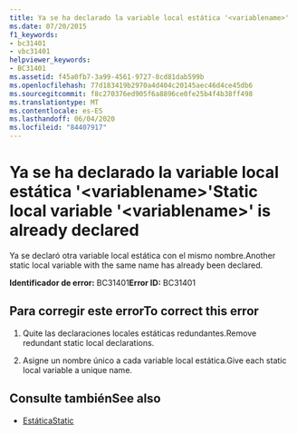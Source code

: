 ```yaml
---
title: Ya se ha declarado la variable local estática '<variablename>'
ms.date: 07/20/2015
f1_keywords:
- bc31401
- vbc31401
helpviewer_keywords:
- BC31401
ms.assetid: f45a0fb7-3a99-4561-9727-8cd81dab599b
ms.openlocfilehash: 77d183419b2970a4d404c20145aec46d4ce45db6
ms.sourcegitcommit: f8c270376ed905f6a8896ce0fe25b4f4b38ff498
ms.translationtype: MT
ms.contentlocale: es-ES
ms.lasthandoff: 06/04/2020
ms.locfileid: "84407917"
---
```

# <a name="static-local-variable-variablename-is-already-declared"></a><span data-ttu-id="0232c-102">Ya se ha declarado la variable local estática '\<variablename>'</span><span class="sxs-lookup"><span data-stu-id="0232c-102">Static local variable '\<variablename>' is already declared</span></span>
<span data-ttu-id="0232c-103">Ya se declaró otra variable local estática con el mismo nombre.</span><span class="sxs-lookup"><span data-stu-id="0232c-103">Another static local variable with the same name has already been declared.</span></span>  
  
 <span data-ttu-id="0232c-104">**Identificador de error:** BC31401</span><span class="sxs-lookup"><span data-stu-id="0232c-104">**Error ID:** BC31401</span></span>  
  
## <a name="to-correct-this-error"></a><span data-ttu-id="0232c-105">Para corregir este error</span><span class="sxs-lookup"><span data-stu-id="0232c-105">To correct this error</span></span>  
  
1. <span data-ttu-id="0232c-106">Quite las declaraciones locales estáticas redundantes.</span><span class="sxs-lookup"><span data-stu-id="0232c-106">Remove redundant static local declarations.</span></span>  
  
2. <span data-ttu-id="0232c-107">Asigne un nombre único a cada variable local estática.</span><span class="sxs-lookup"><span data-stu-id="0232c-107">Give each static local variable a unique name.</span></span>  
  
## <a name="see-also"></a><span data-ttu-id="0232c-108">Consulte también</span><span class="sxs-lookup"><span data-stu-id="0232c-108">See also</span></span>

- [<span data-ttu-id="0232c-109">Estática</span><span class="sxs-lookup"><span data-stu-id="0232c-109">Static</span></span>](../language-reference/modifiers/static.md)
